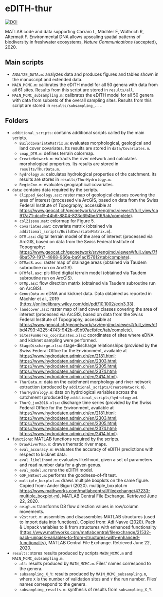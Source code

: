 # eDITH-thur
[![DOI](https://zenodo.org/badge/DOI/10.5281/zenodo.3903330.svg)](https://doi.org/10.5281/zenodo.3903330)

MATLAB code and data supporting Carraro L, Mächler E, Wüthrich R, Altermatt F. Environmental DNA allows upscaling spatial patterns of biodiversity in freshwater ecosystems, *Nature Communications* (accepted), 2020.

## Main scripts
- `ANALYZE_DATA.m`: analyzes data and produces figures and tables shown in the manuscript and extended data.
- `MAIN_MCMC.m`: calibrates the eDITH model for all 50 genera with data from all 61 sites. Results from this script are stored in `results/all`.
- `MAIN_MCMC_subsampling.m`: calibrates the eDITH model for all 50 genera with data from subsets of the overall sampling sites. Results from this script are stored in `results/subsampling_...`.

## Folders
- `additional_scripts`: contains additional scripts called by the main scripts.
	- `BuildCovariateMatrix.m`: evaluates morphological, geological and land cover covariates. Its results are stored in `data/Covariates.m`.
	- `cmap_DTM.m`: defines terrain colormap.
	- `CreateNetwork.m`: extracts the river network and calculates morphological properties. Its results are stored in `results/ThurData.m`.
	- `hydrology.m`: calculates hydrological properties of the catchment. Its results are stores in `results/ThurHydrology.m`. 
	- `RegioCov.m`: evaluates geographical covariates.
- `data`: contains data required by the scripts.
	- `Clipped_Geology.asc`: raster map of geological classes covering the area of interest (processed via ArcGIS, based on data from the Swiss Federal Institute of Topography, accessible at https://www.geocat.ch/geonetwork/srv/eng/md.viewer#/full_view/ca917a71-dcc9-44b6-8804-823c694be516/tab/complete).
	- `colZissou.mat`: colormap for Figure 5.
	- `Covariates.mat`: covariate matrix (obtained via `additional_scripts/BuildCovariateMatrix.m`).
	- `DTM.asc`: digital terrain model of the area of interest (processed via ArcGIS, based on data from the Swiss Federal Institute of Topography: https://www.geocat.ch/geonetwork/srv/eng/md.viewer#/full_view/7f6ba579-1917-4868-966a-ba91ac157612/tab/complete).
	- `DTMad8.asc`: raster map of drainage areas (obtained via Taudem subroutine run on ArcGIS).
	- `DTMfel.asc`: pit-filled digital terrain model (obtained via Taudem subroutine run on ArcGIS).
	- `DTMp.asc`: flow direction matrix (obtained via Taudem subroutine run on ArcGIS).
	- `GenusData.m`: eDNA and kicknet data. Data obtained as reported in Mächler et al., 2019 (https://onlinelibrary.wiley.com/doi/pdf/10.1002/edn3.33).
	- `landcover.asc`: raster map of land cover classes covering the area of interest (processed via ArcGIS, based on data from the Swiss Federal Institute of Topography, accessible at https://www.geocat.ch/geonetwork/srv/eng/md.viewer#/full_view/cfbd4793-4225-4743-942b-d9b97acfbfcc/tab/complete).
	- `SitesFunWorks_coordinates.xlsx`: coordinates of sites where eDNA and kicknet sampling were performed.
	- `StageDischarge.xlsx`: stage-discharge relationships (provided by the Swiss Federal Office for the Environment, available at https://www.hydrodaten.admin.ch/en/2181.html; https://www.hydrodaten.admin.ch/en/2303.html; https://www.hydrodaten.admin.ch/en/2305.html; https://www.hydrodaten.admin.ch/en/2374.html; https://www.hydrodaten.admin.ch/en/2414.html).
	- `ThurData.m`: data on the catchment morphology and river network extraction (produced by `additional_scripts/CreateNetwork.m`).
	- `ThurHydrology.m`: data on hydrological variables across the catchment (produced by `additional_scripts/hydrology.m`).
	- `ThurQ_jun2016.xlsx`: discharge time series (provided by the Swiss Federal Office for the Environment, available at https://www.hydrodaten.admin.ch/en/2181.html; https://www.hydrodaten.admin.ch/en/2303.html; https://www.hydrodaten.admin.ch/en/2305.html; https://www.hydrodaten.admin.ch/en/2374.html; https://www.hydrodaten.admin.ch/en/2414.html).
- `functions`: MATLAB functions required by the scripts.
	- `DrawRiverMap.m`: draws thematic river maps.
	- `eval_accuracy.m`: evaluates the accuracy of eDITH predictions with respect to kicknet data.
	- `eval_likelihood.m`: evaluates likelihood, given a set of parameters and read number data for a given genus.
	- `eval_model.m`: runs the eDITH model.
	- `GOF_NBtest.m`: performs the goodness-of-fit test.
	- `multiple_boxplot.m`: draws multiple boxplots on the same figure. Copied from: Ander Biguri (2020). multiple_boxplot.m https://www.mathworks.com/matlabcentral/fileexchange/47233-multiple_boxplot-m), MATLAB Central File Exchange. Retrieved June 22, 2020.
	- `neigh.m`: transforms D8 flow direction values in row/column movements.
	- `v2struct.m`: assembles and disassembles MATLAB structures (used to import data into functions). Copied from: Adi Navve (2020). Pack & Unpack variables to & from structures with enhanced functionality (https://www.mathworks.com/matlabcentral/fileexchange/31532-pack-unpack-variables-to-from-structures-with-enhanced-functionality), MATLAB Central File Exchange. Retrieved June 22, 2020.
- `results`: stores results produced by scripts `MAIN_MCMC.m` and `MAIN_MCMC_subsampling.m`.
	- `all`: results produced by `MAIN_MCMC.m`. Files' names correspond to the genera. 
	-  `subsampling_X_Y`: results produced by `MAIN_MCMC_subsampling.m`, where `X` is the number of validation sites and `Y` the run number. Files' names correspond to the genera.
	- `subsampling_results.m`: synthesis of results from `subsampling_X_Y`.
	

